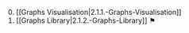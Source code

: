 0. [[Graphs Visualisation|2.1.1.-Graphs-Visualisation]]
0. [[Graphs Library|2.1.2.-Graphs-Library]] ⚑

